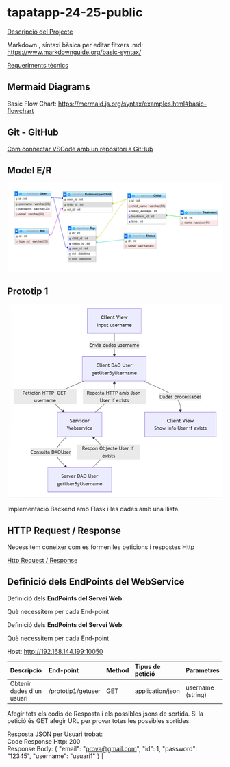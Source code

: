 # tapatapp-24-25-public

[Descripció del Projecte](descTapatApp.md) 

Markdown , síntaxi bàsica per editar fitxers .md:  https://www.markdownguide.org/basic-syntax/

[Requeriments tècnics](req-tecnic.md) 

## Mermaid Diagrams

Basic Flow Chart:  https://mermaid.js.org/syntax/examples.html#basic-flowchart

## Git - GitHub

[Com connectar VSCode amb un repositori a GitHub](github.md)


## Model E/R

 ![Model E/R](/BBDD/Model-E-R.png)

## Prototip 1

 ![Prototip1](/charts/diagramaPrototip1.png)

Implementació Backend amb Flask i les dades amb una llista.

## HTTP Request / Response

Necessitem coneixer com es formen les peticions i respostes Http

[Http Request / Response](https://docs.google.com/document/d/1fnAIsfJJZqlMDvWakbqL_R68UjNa1QhgHB6NNKx2TNM)

## Definició dels EndPoints del WebService
Definició dels <b>EndPoints del Servei Web</b>:

Què necessitem per cada End-point

Definició dels <b>EndPoints del Servei Web</b>:

Què necessitem per cada End-point

Host:  http://192.168.144.199:10050  

| Descripció  | End-point     | Method     |Tipus de petició|Parametres|
| :---        |  :---        |  :---        |  :---         |  :---     |  
| Obtenir dades d'un usuari  | /prototip1/getuser|GET | application/json   |  username (string) | 

Afegir tots els codis de Resposta i els possibles jsons de sortida.
Si la petició és GET afegir URL per provar totes les possibles sortides.

Resposta JSON per Usuari trobat:  
Code Response Http: 200
<br/> Response Body: {   "email": "prova@gmail.com",   "id": 1,   "password":  "12345",   "username": "usuari1" }      |
